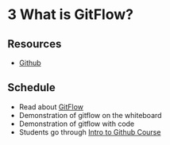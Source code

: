 # 3 What is GitFlow?

## Resources

-   [Github](https://github.com/)

## Schedule

-   Read about [GitFlow](https://guides.github.com/introduction/flow/)
-   Demonstration of gitflow on the whiteboard
-   Demonstration of gitflow with code
-   Students go through [Intro to Github Course](https://lab.github.com/githubtraining/introduction-to-github)
